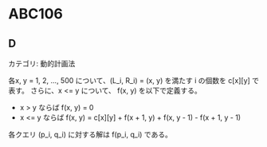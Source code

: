 # ABC106

## D
カテゴリ: 動的計画法

各x, y = 1, 2, ..., 500 について、(L_i, R_i) = (x, y) を満たす i の個数を c[x][y] で表す。
さらに、x <= y について、 f(x, y) を以下で定義する。

* x > y ならば f(x, y) = 0
* x <= y ならば f(x, y) = c[x][y] + f(x + 1, y) + f(x, y - 1) - f(x + 1, y - 1)

各クエリ (p_i, q_i) に対する解は f(p_i, q_i) である。


